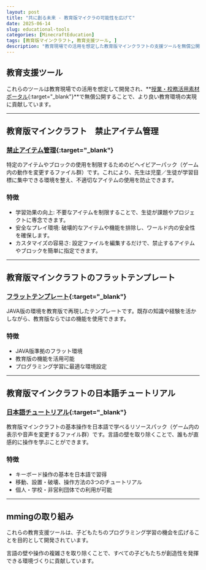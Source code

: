 ```yaml
---
layout: post
title: "共に創る未来 - 教育版マイクラの可能性を広げて"
date: 2025-06-14
slug: educational-tools
categories: [MinecraftEducation]
tags: [教育版マインクラフト, 教育支援ツール, ]
description: "教育現場での活用を想定した教育版マインクラフトの支援ツールを無償公開。より良い教育環境の実現に貢献します。"
---
```


## 教育支援ツール

これらのツールは教育現場での活用を想定して開発され、**[授業・校務活用素材ポータル](https://kyouzai.jp/){:target="_blank"}**で無償公開することで、より良い教育環境の実現に貢献しています。

---

## 教育版マインクラフト　禁止アイテム管理

### [禁止アイテム管理](https://kyouzai.jp/material/8565/){:target="_blank"}

特定のアイテムやブロックの使用を制限するためのビヘイビアーパック（ゲーム内の動作を変更するファイル群）です。これにより、先⽣は児童／⽣徒が学習目標に集中できる環境を整え、不適切なアイテムの使用を防止できます。

### 特徴
- 学習効果の向上: 不要なアイテムを制限することで、生徒が課題やプロジェクトに専念できます。
- 安全なプレイ環境: 破壊的なアイテムや機能を排除し、ワールド内の安全性を確保します。
- カスタマイズの容易さ: 設定ファイルを編集するだけで、禁止するアイテムやブロックを簡単に指定できます。

---

## 教育版マインクラフトのフラットテンプレート

### [フラットテンプレート](https://kyouzai.jp/material/7877/){:target="_blank"}

JAVA版の環境を教育版で再現したテンプレートです。既存の知識や経験を活かしながら、教育版ならではの機能を使用できます。

### 特徴
- JAVA版準拠のフラット環境
- 教育版の機能を活用可能
- プログラミング学習に最適な環境設定

---

## 教育版マインクラフトの日本語チュートリアル

### [日本語チュートリアル](https://kyouzai.jp/material/7585/){:target="_blank"}

教育版マインクラフトの基本操作を日本語で学べるリソースパック（ゲーム内の表示や音声を変更するファイル群）です。言語の壁を取り除くことで、誰もが直感的に操作を学ぶことができます。

### 特徴
- キーボード操作の基本を日本語で習得
- 移動、設置・破壊、操作方法の3つのチュートリアル
- 個人・学校・非営利団体での利用が可能

---

## mmingの取り組み

これらの教育支援ツールは、子どもたちのプログラミング学習の機会を広げることを目的として開発されています。

言語の壁や操作の複雑さを取り除くことで、すべての子どもたちが創造性を発揮できる環境づくりに貢献しています。